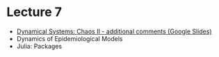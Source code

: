 # Lecture 7

* [Dynamical Systems: Chaos II - additional comments (Google Slides)](https://docs.google.com/presentation/d/13S870KGWjA0v4x092DEOoCugq2fvqm-QN4_w844nq-c/edit?usp=sharing)
* Dynamics of Epidemiological Models
* Julia: Packages